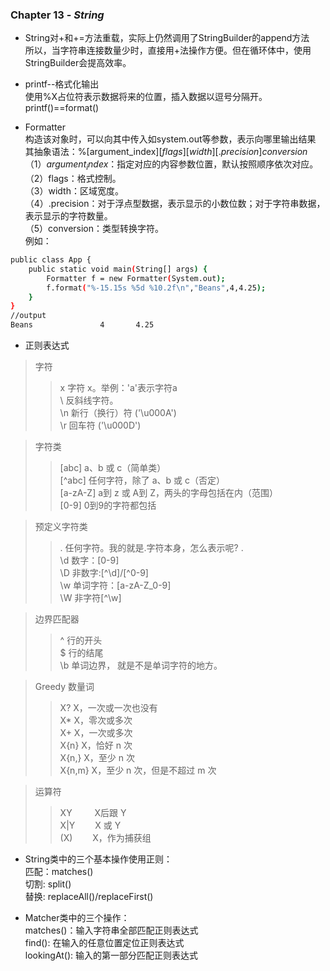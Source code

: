 ### Chapter 13 - ***String***
* String对+和+=方法重载，实际上仍然调用了StringBuilder的append方法  
所以，当字符串连接数量少时，直接用+法操作方便。但在循环体中，使用StringBuilder会提高效率。

* printf--格式化输出  
使用%X占位符表示数据将来的位置，插入数据以逗号分隔开。  
printf()==format()   
* Formatter  
构造该对象时，可以向其中传入如system.out等参数，表示向哪里输出结果  
其抽象语法：%[argument_index$][flags][width][.precision]conversion  
（1）argument_index$：指定对应的内容参数位置，默认按照顺序依次对应。  
（2）flags：格式控制。  
（3）width：区域宽度。  
（4）.precision：对于浮点型数据，表示显示的小数位数；对于字符串数据，表示显示的字符数量。  
（5）conversion：类型转换字符。  
例如：
```sh
public class App {
	public static void main(String[] args) {
		Formatter f = new Formatter(System.out);
		f.format("%-15.15s %5d %10.2f\n","Beans",4,4.25);
	}
}
//output
Beans               4       4.25
```
* 正则表达式  

>字符  
>>    x 字符 x。举例：'a'表示字符a  
    \\ 反斜线字符。   
    \n 新行（换行）符 ('\u000A')   
    \r 回车符 ('\u000D')  
    
>字符类    
>>    [abc] a、b 或 c（简单类）     
    [^abc] 任何字符，除了 a、b 或 c（否定）   
    [a-zA-Z] a到 z 或 A到 Z，两头的字母包括在内（范围）     
    [0-9] 0到9的字符都包括  
    
>预定义字符类  
>>    . 任何字符。我的就是.字符本身，怎么表示呢? \.  
    \d 数字：[0-9]  
    \D 非数字:[^\d]/[^0-9]  
    \w 单词字符：[a-zA-Z_0-9]   
    \W 非字符[^\w]   

>边界匹配器   
>>    ^ 行的开头    
    $ 行的结尾   
    \b 单词边界， 就是不是单词字符的地方。  
     
>Greedy 数量词   
>>    X? X，一次或一次也没有   
    X* X，零次或多次  
    X+ X，一次或多次  
    X{n} X，恰好 n 次    
    X{n,} X，至少 n 次   
    X{n,m} X，至少 n 次，但是不超过 m 次    

>运算符    
>>	XY 　　	X后跟 Y   
	X|Y 　　X 或 Y    
	(X) 　　X，作为捕获组      
* String类中的三个基本操作使用正则：  
匹配：matches()  
切割: split()  
替换: replaceAll()/replaceFirst()  

* Matcher类中的三个操作：  
matches()：输入字符串全部匹配正则表达式   
find(): 在输入的任意位置定位正则表达式  
lookingAt(): 输入的第一部分匹配正则表达式
